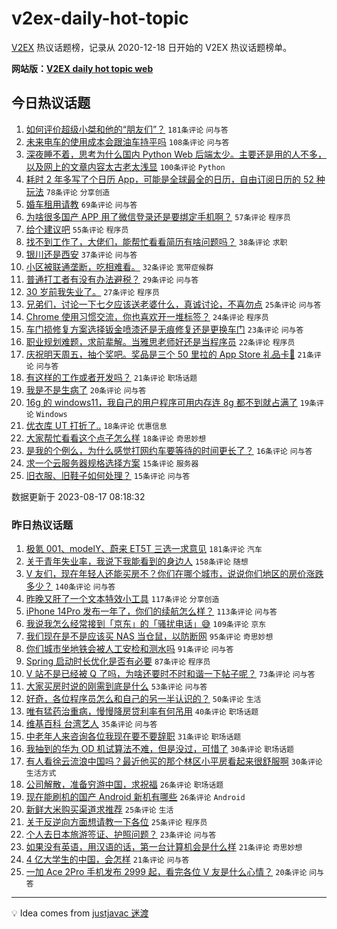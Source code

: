 # v2ex-daily-hot-topic

[V2EX](https://www.v2ex.com/) 热议话题榜，记录从 2020-12-18 日开始的 V2EX 热议话题榜单。

**网站版：[V2EX daily hot topic web](https://boojack.github.io/v2ex-daily-hot-topic-web/)**

## 今日热议话题

<!-- TODAY BEGIN -->

1. [如何评价超级小桀和他的“朋友们”？](https://www.v2ex.com/t/965958) `181条评论` `问与答`
1. [未来电车的使用成本会跟油车持平吗](https://www.v2ex.com/t/965961) `108条评论` `问与答`
1. [深夜睡不着，思考为什么国内 Python Web 后端太少。主要还是用的人不多，以及网上的文章内容太古老太浅显](https://www.v2ex.com/t/965956) `100条评论` `Python`
1. [耗时 2 年多写了个日历 App，可能是全球最全的日历，自由订阅日历的 52 种玩法](https://www.v2ex.com/t/966033) `78条评论` `分享创造`
1. [婚车租用请教](https://www.v2ex.com/t/965971) `69条评论` `问与答`
1. [为啥很多国产 APP 用了微信登录还是要绑定手机啊？](https://www.v2ex.com/t/965984) `57条评论` `程序员`
1. [给个建议吧](https://www.v2ex.com/t/966058) `55条评论` `程序员`
1. [找不到工作了，大佬们，能帮忙看看简历有啥问题吗？](https://www.v2ex.com/t/966032) `38条评论` `求职`
1. [银川还是西安](https://www.v2ex.com/t/965955) `37条评论` `问与答`
1. [小区被联通垄断，吃相难看。](https://www.v2ex.com/t/966007) `32条评论` `宽带症候群`
1. [普通打工者有没有办法避税？](https://www.v2ex.com/t/966050) `29条评论` `问与答`
1. [30 岁前我失业了。](https://www.v2ex.com/t/966116) `27条评论` `程序员`
1. [兄弟们，讨论一下七夕应该送老婆什么，真诚讨论，不喜勿点](https://www.v2ex.com/t/966063) `25条评论` `问与答`
1. [Chrome 使用习惯交流，你也喜欢开一堆标签？](https://www.v2ex.com/t/965989) `24条评论` `程序员`
1. [车门损修复方案选择钣金喷漆还是无痕修复还是更换车门](https://www.v2ex.com/t/966026) `23条评论` `问与答`
1. [职业规划难题，求前辈解。当雅思老师好还是当程序员](https://www.v2ex.com/t/966053) `22条评论` `程序员`
1. [庆祝明天周五，抽个奖吧。奖品是三个 50 里拉的 App Store 礼品卡🎉](https://www.v2ex.com/t/966094) `21条评论` `问与答`
1. [有这样的工作或者开发吗？](https://www.v2ex.com/t/965960) `21条评论` `职场话题`
1. [我是不是生病了](https://www.v2ex.com/t/965985) `20条评论` `问与答`
1. [16g 的 windows11，我自己的用户程序可用内存连 8g 都不到就占满了](https://www.v2ex.com/t/965970) `19条评论` `Windows`
1. [优衣库 UT 打折了..](https://www.v2ex.com/t/966092) `18条评论` `优惠信息`
1. [大家帮忙看看这个点子怎么样](https://www.v2ex.com/t/966065) `18条评论` `奇思妙想`
1. [是我的个例么，为什么感觉打网约车要等待的时间更长了？](https://www.v2ex.com/t/965997) `16条评论` `问与答`
1. [求一个云服务器规格选择方案](https://www.v2ex.com/t/966042) `15条评论` `服务器`
1. [旧衣服、旧鞋子如何处理？](https://www.v2ex.com/t/966004) `15条评论` `问与答`

数据更新于 2023-08-17 08:18:32

<!-- TODAY END -->

### 昨日热议话题

<!-- YESTERDAY BEGIN -->

1. [极氪 001、modelY、蔚来 ET5T 三选一求意见](https://www.v2ex.com/t/965717) `181条评论` `汽车`
1. [关于青年失业率，我说下我能看到的身边人](https://www.v2ex.com/t/965688) `158条评论` `随想`
1. [V 友们，现在年轻人还能买房不？你们在哪个城市，说说你们地区的房价涨跌多少？](https://www.v2ex.com/t/965660) `140条评论` `问与答`
1. [昨晚又肝了一个文本特效小工具](https://www.v2ex.com/t/965654) `117条评论` `分享创造`
1. [iPhone 14Pro 发布一年了，你们的续航怎么样？](https://www.v2ex.com/t/965642) `113条评论` `问与答`
1. [我说我怎么经常接到「京东」的「骚扰电话」😅](https://www.v2ex.com/t/965667) `109条评论` `京东`
1. [我们现在是不是应该买 NAS 当仓鼠，以防断网](https://www.v2ex.com/t/965652) `95条评论` `奇思妙想`
1. [你们城市坐地铁会被人工安检和测水吗](https://www.v2ex.com/t/965751) `91条评论` `问与答`
1. [Spring 启动时长优化是否有必要](https://www.v2ex.com/t/965669) `87条评论` `程序员`
1. [V 站不是已经被 Q 了吗，为啥还要时不时和谐一下帖子呢？](https://www.v2ex.com/t/965651) `73条评论` `问与答`
1. [大家买房时说的刚需到底是什么](https://www.v2ex.com/t/965832) `53条评论` `问与答`
1. [好奇，各位程序员怎么和自己的另一半认识的？](https://www.v2ex.com/t/965839) `50条评论` `生活`
1. [唯有猛药治重病，慢慢降房贷利率有何吊用](https://www.v2ex.com/t/965679) `40条评论` `职场话题`
1. [维基百科 台湾艺人](https://www.v2ex.com/t/965708) `35条评论` `问与答`
1. [中老年人来咨询各位我现在要不要辞职](https://www.v2ex.com/t/965681) `31条评论` `职场话题`
1. [我抽到的华为 OD 机试算法不难，但是没过，可惜了](https://www.v2ex.com/t/965817) `30条评论` `职场话题`
1. [有人看徐云流浪中国吗？最近他买的那个林区小平房看起来很舒服啊](https://www.v2ex.com/t/965776) `30条评论` `生活方式`
1. [公司解散，准备穷游中国，求祝福](https://www.v2ex.com/t/965863) `26条评论` `职场话题`
1. [现在能刷机的国产 Android 新机有哪些](https://www.v2ex.com/t/965800) `26条评论` `Android`
1. [新鲜大米购买渠道求推荐](https://www.v2ex.com/t/965891) `25条评论` `生活`
1. [关于反逆向方面想请教一下各位](https://www.v2ex.com/t/965643) `25条评论` `程序员`
1. [个人去日本旅游签证、护照问题？](https://www.v2ex.com/t/965835) `23条评论` `问与答`
1. [如果没有英语，用汉语的话，第一台计算机会是什么样](https://www.v2ex.com/t/965841) `21条评论` `奇思妙想`
1. [4 亿大学生的中国，会怎样](https://www.v2ex.com/t/965807) `21条评论` `问与答`
1. [一加 Ace 2Pro 手机发布 2999 起，看完各位 V 友是什么心情？](https://www.v2ex.com/t/965828) `20条评论` `问与答`

<!-- YESTERDAY END -->

---

💡 Idea comes from [justjavac 迷渡](https://github.com/justjavac/)
